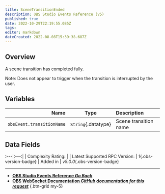 ```yaml
---
title: SceneTransitionEnded
description: OBS Studio Events Reference (v5)
published: true
date: 2022-10-29T22:19:55.085Z
tags: 
editor: markdown
dateCreated: 2022-08-08T15:39:38.687Z
---
```


## Overview
A scene transition has completed fully.

Note: Does not appear to trigger when the transition is interrupted by the user.

## Variables
Name | Type | Description | 
----:|:----:|:------------|
`obsEvent.transitionName` | `String`{.datatype} | Scene transition name

## Data Fields
:---|:---:|
| Complexity Rating: | <span class="stars stars--2"></span>
| Latest Supported RPC Version: | *1*{.obs-version-badge}
| Added in | *v5.0.0*{.obs-version-badge}

---

- [<i class="mdi mdi-chevron-left"></i>**OBS Studio Events Reference *Go Back***](/Broadcasters/OBS/Events)
- [<i class="mdi mdi-github"></i> **OBS WebSocket Documentation *GitHub documentation for this request***](https://github.com/obsproject/obs-websocket/blob/master/docs/generated/protocol.md#scenetransitionended)
{.btn-grid my-5}
